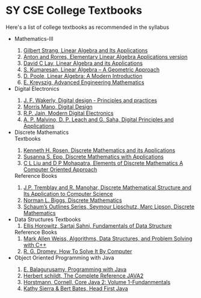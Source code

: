 # SY CSE College Textbooks
Here's a list of college textbooks as recommended in the syllabus

<ul>
 <li>Mathematics-III</li>
 <ol>
  <li><a href="https://raw.githubusercontent.com/chaudharyachint08/Self-Learning/master/BOOKS/Linear%20Algebra%20and%20Its%20Applications%20(4ed)%20%2C%20Gilbert%20Strang%20-Brooks%20Cole%20(2005).pdf">Gilbert Strang, Linear Algebra and Its Applications</a></li>
  <li><a href="https://www.sku.ac.ir/Datafiles/BookLibrary/55/Howard%20Anton,%20Chris%20Rorres%20-%20Elementary%20Linear%20Algebra%20with%20Applications-Wiley%20(2005).pdf">Anton and Rorres, Elementary Linear Algebra Applications version</a></li>
  <li><a href="https://math.berkeley.edu/~yonah/files/Linear%20Algebra.pdf">David C Lay, Linear Algebra and its Applications</a></li>
  <li><a href="">S. Kumaresan, Linear Algebra – A Geometric Approach</a></li>
  <li><a href="https://edisciplinas.usp.br/pluginfile.php/5572235/mod_resource/content/1/David%20Poole%20-%20Linear%20Algebra_%20A%20Modern%20Introduction-Brooks%20Cole%20%282011%29.pdf">D. Poole, Linear Algebra: A Modern Introduction</a></li>
  <li><a href="https://klus19.files.wordpress.com/2017/07/advanced-engineering-mathematics-10th-edition.pdf">E. Kreyszig, Advanced Engineering Mathematics</a></li>
 </ol>
 <li>Digital Electronics</li>
 <ol>
  <li><a href="https://theswissbay.ch/pdf/Gentoomen%20Library/Digital%20Design/Digital%20Design%20Principles%20And%20Practices%20-%20Wakerly.pdf">J.  F.  Wakerly,  Digital  design  -  Principles  and  practices</a></li>
  <li><a href="http://e4uhu.com/down/Logic/5e.pdf">Morris Mano, Digital Design</a></li>
  <li><a href="http://103.159.250.162:81/fdScript/RootOfEBooks/EBooks%20Collection_2020/ECE/R%20P%20Jain%20-%20Modern%20Digital%20Electronics-Tata%20McGraw%20Hill.pdf">R.P. Jain, Modern Digital Electronics</a></li>
  <li><a href="https://soaneemrana.org/onewebmedia/DIGITAL%20PRINCIPLES%20AND%20APPLICATION%20BY%20LEACH%20&%20MALVINO.pdf">A. P. Malvino, D. P. Leach and G. Saha, Digital Principles and Applications</a></li>
 </ol>
 <li>Discrete Mathematics</li>
 Textbooks
 <ol>
  <li><a href=https://notendur.hi.is/mbh6/html/_downloads/Discrete%20Mathematics%20and%20Its%20Applications%20-%20Kenneth%20Rosen%20(2012).pdf"">Kenneth H. Rosen, Discrete Mathematics and its Applications</a></li>
  <li><a href="https://vulms.vu.edu.pk/Courses/MTH202/Downloads/2Discrete%20Mathematics%20with%20Applications%20by%20Susanna%20S.%20Epp%20-%204th%20Edition.pdf">Susanna S. Epp, Discrete Mathematics with Applications</a></li>
  <li><a href="https://pdfcoffee.com/elements-of-discrete-mathematics-liu-c-l--pdf-free.html">C L Liu and D P Mohapatra, Elements of Discrete Mathematics A Computer Oriented Approach</a></li>
 </ol>
 Reference Books
 <ol>
  <li><a href="https://pdfcoffee.com/discrete-mathematical-structures-with-applications-to-computer-science-by-jp-tremblay-r-manoharpdf-pdf-free.html">J.P. Tremblay and R. Manohar, Discrete Mathematical Structure and Its Application to Computer Science</a></li>
  <li><a href="https://fdocuments.in/download/tfcsnorman-l-biggs-discrete-mathematics-second-edition">Norman L. Biggs, Discrete Mathematics</a></li>
  <li><a href="https://www.alas.matf.bg.ac.rs/~mi10164/Materijali/DS.pdf">Schaum’s Outlines Series, Seymour Lipschutz, Marc Lipson, Discrete Mathematics</a></li>
 </ol>
 <li>Data Structures
  Textbooks
  <ol>
   <li><a href="http://www.nitjsr.ac.in/course_assignment/CS01CS1302A%20Book%20Fundamentals%20of%20Data%20Structure%20(1982)%20by%20Ellis%20Horowitz%20and%20Sartaj%20Sahni.pdf">Ellis Horowitz, Sartaj Sahni, Fundamentals of Data Structure</a></li>
  </ol>
  Reference Books
  <ol>
   <li><a href="http://www.uoitc.edu.iq/images/documents/informatics-institute/Competitive_exam/DataStructures.pdf">Mark Allen Weiss, Algorithms, Data Structures, and Problem Solving with C++</a></li>
   <li><a href="https://www.edutechlearners.com/download/books/How%20To%20Solve%20It%20By%20Computer.pdf">R. G. Dromey, How To Solve It By Computer</a></li>
  </ol>
 <li>Object Oriented Programming with Java</li>
  <ol>
   <li><a href="">E. Balagurusamy, Programming with Java</a></li>
   <li><a href="https://gfgc.kar.nic.in/sirmv-science/GenericDocHandler/138-a2973dc6-c024-4d81-be6d-5c3344f232ce.pdf">Herbert schildt, The Complete Reference JAVA2</a></li>
   <li><a href="http://index-of.es/Java/Prentice%20Hall%20PTR%20-%20Core%20Java%202.%20Volume%20I-Fundamentals.pdf">Horstmann, Cornell, Core Java 2: Volume 1-Fundanmentals</a></li>
   <li><a href="https://www.rcsdk12.org/cms/lib/NY01001156/Centricity/Domain/4951/Head_First_Java_Second_Edition.pdf">Kathy Sierra & Bert Bates, Head First Java</a></li>
</ul>
